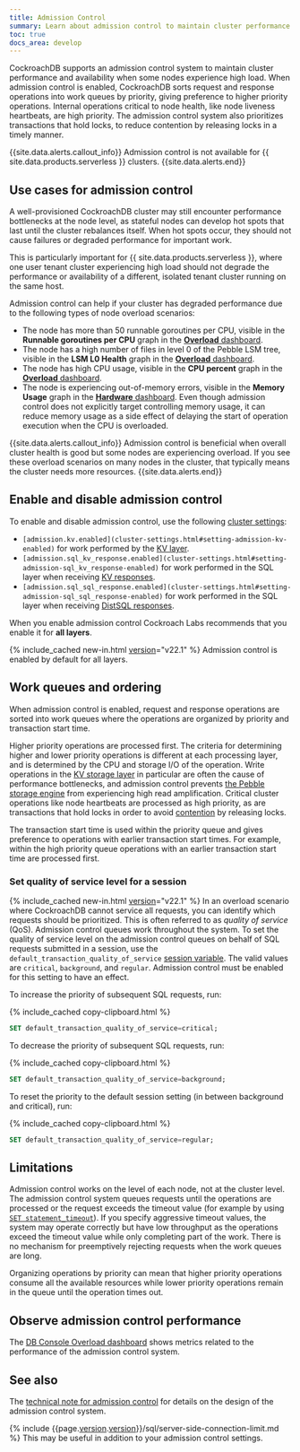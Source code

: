 ```yaml
---
title: Admission Control
summary: Learn about admission control to maintain cluster performance and availability during high load.
toc: true
docs_area: develop
---
```


CockroachDB supports an admission control system to maintain cluster performance and availability when some nodes experience high load. When admission control is enabled, CockroachDB sorts request and response operations into work queues by priority, giving preference to higher priority operations. Internal operations critical to node health, like node liveness heartbeats, are high priority. The admission control system also prioritizes transactions that hold locks, to reduce contention by releasing locks in a timely manner.

{{site.data.alerts.callout_info}}
Admission control is not available for {{ site.data.products.serverless }} clusters.
{{site.data.alerts.end}}

## Use cases for admission control

A well-provisioned CockroachDB cluster may still encounter performance bottlenecks at the node level, as stateful nodes can develop hot spots that last until the cluster rebalances itself. When hot spots occur, they should not cause failures or degraded performance for important work.

This is particularly important for {{ site.data.products.serverless }}, where one user tenant cluster experiencing high load should not degrade the performance or availability of a different, isolated tenant cluster running on the same host.

Admission control can help if your cluster has degraded performance due to the following types of node overload scenarios:

- The node has more than 50 runnable goroutines per CPU, visible in the **Runnable goroutines per CPU** graph in the [**Overload** dashboard](ui-overload-dashboard.html#runnable-goroutines-per-cpu).
- The node has a high number of files in level 0 of the Pebble LSM tree, visible in the **LSM L0 Health** graph in the [**Overload** dashboard](ui-overload-dashboard.html#lsm-l0-health).
- The node has high CPU usage, visible in the **CPU percent** graph in the [**Overload** dashboard](ui-overload-dashboard.html#cpu-percent).
- The node is experiencing out-of-memory errors, visible in the **Memory Usage** graph in the [**Hardware** dashboard](ui-hardware-dashboard.html#memory-usage). Even though admission control does not explicitly target controlling memory usage, it can reduce memory usage as a side effect of delaying the start of operation execution when the CPU is overloaded.

{{site.data.alerts.callout_info}}
Admission control is beneficial when overall cluster health is good but some nodes are experiencing overload. If you see these overload scenarios on many nodes in the cluster, that typically means the cluster needs more resources.
{{site.data.alerts.end}}

## Enable and disable admission control

To enable and disable admission control, use the following [cluster settings](cluster-settings.html):

- `[admission.kv.enabled](cluster-settings.html#setting-admission-kv-enabled)` for work performed by the [KV layer](architecture/distribution-layer.html).
- `[admission.sql_kv_response.enabled](cluster-settings.html#setting-admission-sql_kv_response-enabled)` for work performed in the SQL layer when receiving [KV responses](architecture/distribution-layer.html).
- `[admission.sql_sql_response.enabled](cluster-settings.html#setting-admission-sql_sql_response-enabled)` for work performed in the SQL layer when receiving [DistSQL responses](architecture/sql-layer.html#distsql).

When you enable admission control Cockroach Labs recommends that you enable it for **all layers**.

{% include_cached new-in.html [version](cluster-settings.html#setting-version)="v22.1" %} Admission control is enabled  by default for all layers.

## Work queues and ordering

When admission control is enabled, request and response operations are sorted into work queues where the operations are organized by priority and transaction start time.

Higher priority operations are processed first. The criteria for determining higher and lower priority operations is different at each processing layer, and is determined by the CPU and storage I/O of the operation. Write operations in the [KV storage layer](architecture/storage-layer.html) in particular are often the cause of performance bottlenecks, and admission control prevents [the Pebble storage engine](cockroach-start.html#storage-engine) from experiencing high read amplification. Critical cluster operations like node heartbeats are processed as high priority, as are transactions that hold locks in order to avoid [contention](performance-recipes.html#transaction-contention) by releasing locks.

The transaction start time is used within the priority queue and gives preference to operations with earlier transaction start times. For example, within the high priority queue operations with an earlier transaction start time are processed first.

### Set quality of service level for a session

{% include_cached new-in.html [version](cluster-settings.html#setting-version)="v22.1" %} In an overload scenario where CockroachDB cannot service all requests, you can identify which requests should be prioritized. This is often referred to as _quality of service_ (QoS). Admission control queues work throughout the system. To set the quality of service level on the admission control queues on behalf of SQL requests submitted in a session, use the `default_transaction_quality_of_service` [session variable](set-vars.html). The valid values are `critical`, `background`, and `regular`. Admission control must be enabled for this setting to have an effect.

To increase the priority of subsequent SQL requests, run:

{% include_cached copy-clipboard.html %}
~~~ sql
SET default_transaction_quality_of_service=critical;
~~~

To decrease the priority of subsequent SQL requests, run:

{% include_cached copy-clipboard.html %}
~~~ sql
SET default_transaction_quality_of_service=background;
~~~

To reset the priority to the default session setting (in between background and critical), run:

{% include_cached copy-clipboard.html %}
~~~ sql
SET default_transaction_quality_of_service=regular;
~~~

## Limitations

Admission control works on the level of each node, not at the cluster level. The admission control system queues requests until the operations are processed or the request exceeds the timeout value (for example by using [`SET statement_timeout`](set-vars.html#supported-variables)). If you specify aggressive timeout values, the system may operate correctly but have low throughput as the operations exceed the timeout value while only completing part of the work. There is no mechanism for preemptively rejecting requests when the work queues are long.

Organizing operations by priority can mean that higher priority operations consume all the available resources while lower priority operations remain in the queue until the operation times out.

## Observe admission control performance

The [DB Console Overload dashboard](ui-overload-dashboard.html) shows metrics related to the performance of the admission control system.

## See also

The [technical note for admission control](https://github.com/cockroachdb/cockroach/blob/master/docs/tech-notes/admission_control.md) for details on the design of the admission control system.

{% include {{page.[version](cluster-settings.html#setting-version).[version](cluster-settings.html#setting-version)}}/sql/server-side-connection-limit.md %}  This may be useful in addition to your admission control settings.
